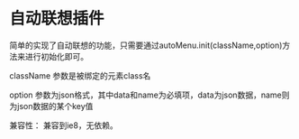 # 自动联想插件

简单的实现了自动联想的功能，只需要通过autoMenu.init(className,option)方法来进行初始化即可。

className 参数是被绑定的元素class名

option 参数为json格式，其中data和name为必填项，data为json数据，name则为json数据的某个key值

兼容性： 兼容到ie8，无依赖。